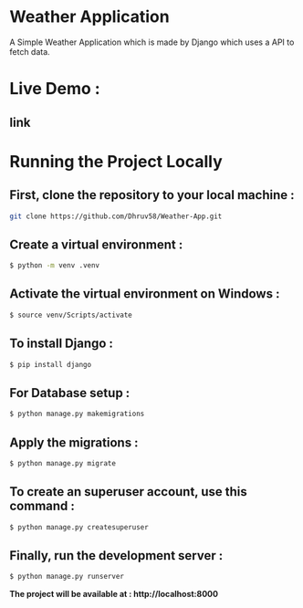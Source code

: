 # Weather Application

A Simple Weather Application which is made by Django which uses a API to fetch data.

# Live Demo : 
<h2>link</h2>

# Running the Project Locally

## First, clone the repository to your local machine :

```bash
git clone https://github.com/Dhruv58/Weather-App.git
```

## Create a virtual environment :

```bash
$ python -m venv .venv
```

## Activate the virtual environment on Windows :

```bash
$ source venv/Scripts/activate
```

## To install Django :

```bash
$ pip install django
```

## For Database setup :

```bash
$ python manage.py makemigrations
```

## Apply the migrations :

```bash
$ python manage.py migrate
```

## To create an superuser account, use this command :

```bash
$ python manage.py createsuperuser
```

## Finally, run the development server :

```bash
$ python manage.py runserver
```

<b>The project will be available at :   </b>  **http://localhost:8000**
